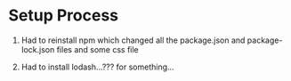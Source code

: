 # Setup Process

1. Had to reinstall npm which changed all the package.json and package-lock.json files and some css file

2. Had to install lodash...??? for something...